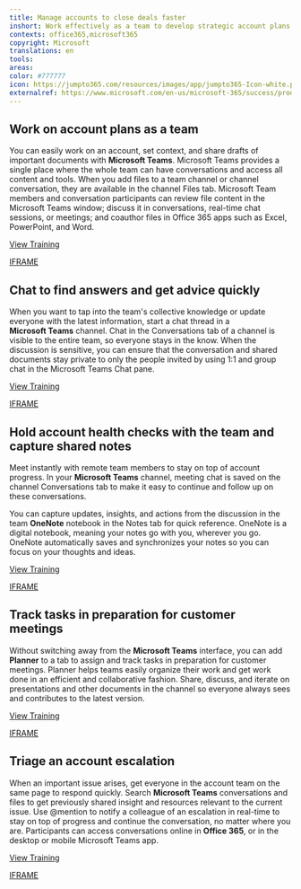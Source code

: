```yaml
---
title: Manage accounts to close deals faster
inshort: Work effectively as a team to develop strategic account plans and keep your business moving forward.
contexts: office365,microsoft365
copyright: Microsoft
translations: en
tools: 
areas: 
color: #777777
icon: https://jumpto365.com/resources/images/app/jumpto365-Icon-white.png
externalref: https://www.microsoft.com/en-us/microsoft-365/success/productivitylibrary/manage-accounts-to-close-deals-faster
---
```


## Work on account plans as a team

You can easily work on an account, set context, and share drafts of important documents with **Microsoft Teams**. Microsoft Teams provides a single place where the whole team can have conversations and access all content and tools. When you add files to a team channel or channel conversation, they are available in the channel Files tab. Microsoft Team members and conversation participants can review file content in the Microsoft Teams window; discuss it in conversations, real-time chat sessions, or meetings; and coauthor files in Office 365 apps such as Excel, PowerPoint, and Word.

[View Training](https://support.office.com/article/Microsoft-Teams-Quick-Start-422bf3aa-9ae8-46f1-83a2-e65720e1a34d)

[IFRAME](https://www.microsoft.com/en-us/videoplayer/embed/RE1US09)

## Chat to find answers and get advice quickly

When you want to tap into the team's collective knowledge or update everyone with the latest information, start a chat thread in a **Microsoft Teams** channel. Chat in the Conversations tab of a channel is visible to the entire team, so everyone stays in the know. When the discussion is sensitive, you can ensure that the conversation and shared documents stay private to only the people invited by using 1:1 and group chat in the Microsoft Teams Chat pane.

[View Training](https://support.office.com/article/Productive-conversations-99d33aaa-0743-47c6-a476-eb0a24abcb7e)

[IFRAME](https://www.microsoft.com/en-us/videoplayer/embed/RE1UKby)

## Hold account health checks with the team and capture shared notes

Meet instantly with remote team members to stay on top of account progress. In your **Microsoft Teams** channel, meeting chat is saved on the channel Conversations tab to make it easy to continue and follow up on these conversations.

You can capture updates, insights, and actions from the discussion in the team **OneNote** notebook in the Notes tab for quick reference. OneNote is a digital notebook, meaning your notes go with you, wherever you go. OneNote automatically saves and synchronizes your notes so you can focus on your thoughts and ideas.

[View Training](https://support.office.com/article/OneNote-2016-training-51d1d95b-bdf4-48df-acad-a3331dec8f97)

[IFRAME](https://www.microsoft.com/en-us/videoplayer/embed/RE1UEYy)

## Track tasks in preparation for customer meetings

Without switching away from the **Microsoft Teams** interface, you can add **Planner** to a tab to assign and track tasks in preparation for customer meetings. Planner helps teams easily organize their work and get work done in an efficient and collaborative fashion. Share, discuss, and iterate on presentations and other documents in the channel so everyone always sees and contributes to the latest version.

[View Training](https://support.office.com/article/Get-started-quickly-with-Microsoft-Planner-4a9a13c6-3adf-4a60-a6fc-15c0b15e16fc)

[IFRAME](https://www.microsoft.com/en-us/videoplayer/embed/RE1UzLj)

## Triage an account escalation

When an important issue arises, get everyone in the account team on the same page to respond quickly. Search **Microsoft Teams** conversations and files to get previously shared insight and resources relevant to the current issue. Use @mention to notify a colleague of an escalation in real-time to stay on top of progress and continue the conversation, no matter where you are. Participants can access conversations online in **Office 365**, or in the desktop or mobile Microsoft Teams app.

[View Training](https://support.office.com/article/Managing-notifications-and-staying-focused-6fa7c08a-6fd4-47a0-b275-90a5f60f1df9)

[IFRAME](https://www.microsoft.com/en-us/videoplayer/embed/RE1UCnc)

